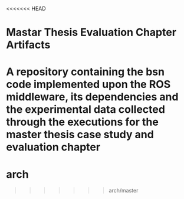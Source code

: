 <<<<<<< HEAD
# Mastar Thesis Evaluation Chapter Artifacts
A repository containing the bsn code implemented upon the ROS middleware, its dependencies and the experimental data collected through the executions for the master thesis case study and evaluation chapter
=======
# arch
>>>>>>> arch/master
